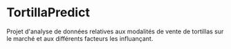 # TortillaPredict
Projet d'analyse de données relatives aux modalités de vente de tortillas sur le marché et aux différents facteurs les influançant.
